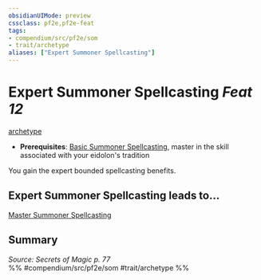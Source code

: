 ```yaml
---
obsidianUIMode: preview
cssclass: pf2e,pf2e-feat
tags:
- compendium/src/pf2e/som
- trait/archetype
aliases: ["Expert Summoner Spellcasting"]
---
```

# Expert Summoner Spellcasting  *Feat 12*  
[archetype](archetype.md "Archetype Feat Trait")  

- **Prerequisites**: [Basic Summoner Spellcasting](basic-summoner-spellcasting-som.md), master in the skill associated with your eidolon's tradition

You gain the expert bounded spellcasting benefits.

## Expert Summoner Spellcasting leads to...

[Master Summoner Spellcasting](master-summoner-spellcasting-som.md)

## Summary

*Source: Secrets of Magic p. 77*  
%% #compendium/src/pf2e/som #trait/archetype %%